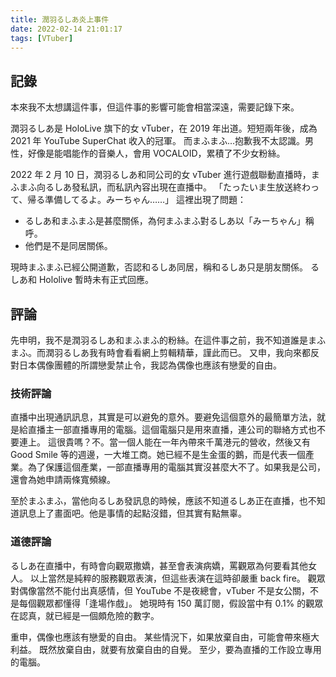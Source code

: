```yaml
---
title: 潤羽るしあ炎上事件
date: 2022-02-14 21:01:17
tags: [VTuber]
---
```

## 記錄

本來我不太想講這件事，但這件事的影響可能會相當深遠，需要記錄下來。

潤羽るしあ是 HoloLive 旗下的女 vTuber，在 2019 年出道。短短兩年後，成為 2021 年 YouTube SuperChat 收入的冠軍。
而まふまふ...抱歉我不太認識。男性，好像是能唱能作的音樂人，會用 VOCALOID，累積了不少女粉絲。

2022 年 2 月 10 日，潤羽るしあ和同公司的女 vTuber 進行遊戲聯動直播時，まふまふ向るしあ發私訊，而私訊內容出現在直播中。
「たったいま生放送終わって、帰る準備してるよ。みーちゃん……」
這裡出現了問題：
* るしあ和まふまふ是甚麼關係，為何まふまふ對るしあ以「みーちゃん」稱呼。
* 他們是不是同居關係。

現時まふまふ已經公開道歉，否認和るしあ同居，稱和るしあ只是朋友關係。
るしあ和 Hololive 暫時未有正式回應。

## 評論

先申明，我不是潤羽るしあ和まふまふ的粉絲。在這件事之前，我不知道誰是まふまふ。而潤羽るしあ我有時會看看網上剪輯精華，謹此而已。
又申，我向來都反對日本偶像團體的所謂戀愛禁止令，我認為偶像也應該有戀愛的自由。

### 技術評論

直播中出現通訊訊息，其實是可以避免的意外。要避免這個意外的最簡單方法，就是給直播主一部直播專用的電腦。這個電腦只是用來直播，連公司的聯絡方式也不要連上。
這很貴嗎？不。當一個人能在一年內帶來千萬港元的營收，然後又有 Good Smile 等的週邊，一大堆工商。她已經不是生金蛋的鵝，而是代表一個產業。為了保護這個產業，一部直播專用的電腦其實沒甚麼大不了。如果我是公司，還會為她申請兩條寬頻線。

至於まふまふ，當他向るしあ發訊息的時候，應該不知道るしあ正在直播，也不知道訊息上了畫面吧。他是事情的起點沒錯，但其實有點無辜。

### 道德評論

るしあ在直播中，有時會向觀眾撒嬌，甚至會表演病嬌，罵觀眾為何要看其他女人。
以上當然是純粹的服務觀眾表演，但這些表演在這時卻嚴重 back fire。
觀眾對偶像當然不能付出真感情，但 YouTube 不是夜總會，vTuber 不是女公關，不是每個觀眾都懂得「逢場作戲」。
她現時有 150 萬訂閱，假設當中有 0.1% 的觀眾在認真，就已經是一個頗危險的數字。

重申，偶像也應該有戀愛的自由。
某些情況下，如果放棄自由，可能會帶來極大利益。
既然放棄自由，就要有放棄自由的自覺。
至少，要為直播的工作設立專用的電腦。
